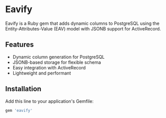 # Eavify

Eavify is a Ruby gem that adds dynamic columns to PostgreSQL using the Entity-Attributes-Value (EAV) model with JSONB support for ActiveRecord.

## Features

- Dynamic column generation for PostgreSQL
- JSONB-based storage for flexible schema
- Easy integration with ActiveRecord
- Lightweight and performant

## Installation

Add this line to your application's Gemfile:

```ruby
gem 'eavify'
```
